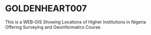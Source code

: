 # GOLDENHEART007
 This is a WEB-GIS Showing Locations of Higher Institutions in Nigeria Offering Surveying and Geoinformatics Course.
